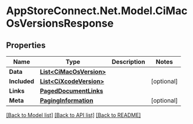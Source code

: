 # AppStoreConnect.Net.Model.CiMacOsVersionsResponse

## Properties

Name | Type | Description | Notes
------------ | ------------- | ------------- | -------------
**Data** | [**List&lt;CiMacOsVersion&gt;**](CiMacOsVersion.md) |  | 
**Included** | [**List&lt;CiXcodeVersion&gt;**](CiXcodeVersion.md) |  | [optional] 
**Links** | [**PagedDocumentLinks**](PagedDocumentLinks.md) |  | 
**Meta** | [**PagingInformation**](PagingInformation.md) |  | [optional] 

[[Back to Model list]](../README.md#documentation-for-models) [[Back to API list]](../README.md#documentation-for-api-endpoints) [[Back to README]](../README.md)

